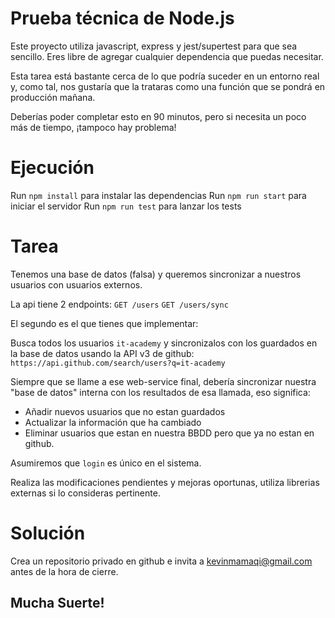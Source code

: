 # Prueba técnica de Node.js

Este proyecto utiliza javascript, express y jest/supertest para que sea sencillo.
Eres libre de agregar cualquier dependencia que puedas necesitar.

Esta tarea está bastante cerca de lo que podría suceder en un entorno real y, como tal, nos gustaría que la trataras como una función que se pondrá en producción mañana.

Deberías poder completar esto en 90 minutos, pero si necesita un poco más de tiempo, ¡tampoco hay problema!

# Ejecución

Run `npm install` para instalar las dependencias
Run `npm run start` para iniciar el servidor
Run `npm run test` para lanzar los tests

# Tarea

Tenemos una base de datos (falsa) y queremos sincronizar a nuestros usuarios con usuarios externos.

La api tiene 2 endpoints:
`GET /users`
`GET /users/sync`

El segundo es el que tienes que implementar:

Busca todos los usuarios `it-academy` y sincronizalos con los guardados en la base de datos usando la API v3 de github: `https://api.github.com/search/users?q=it-academy`

Siempre que se llame a ese web-service final, debería sincronizar nuestra "base de datos" interna con los resultados de esa llamada, eso significa:

- Añadir nuevos usuarios que no estan guardados
- Actualizar la información que ha cambiado
- Eliminar usuarios que estan en nuestra BBDD pero que ya no estan en github.

Asumiremos que `login` es único en el sistema.

Realiza las modificaciones pendientes y mejoras oportunas, utiliza librerias externas si lo consideras pertinente.

# Solución

Crea un repositorio privado en github e invita a kevinmamaqi@gmail.com antes de la hora de cierre.

## Mucha Suerte!
